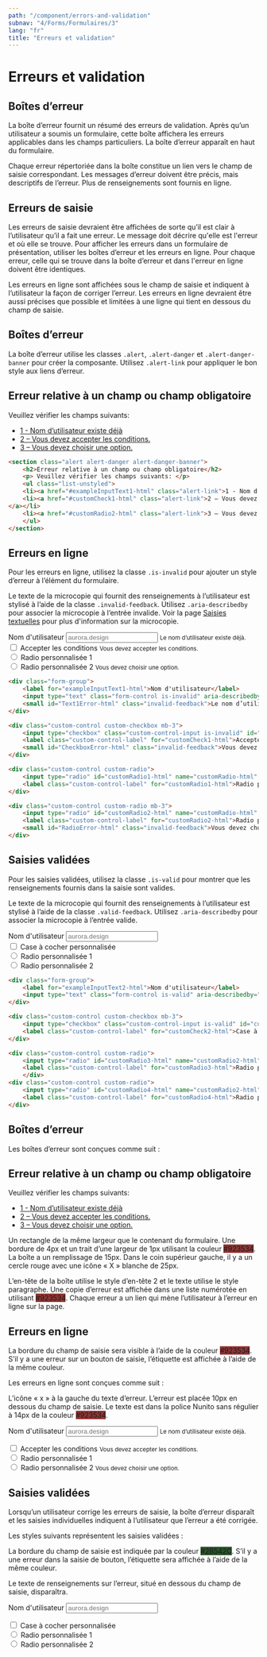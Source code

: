 ```yaml
---
path: "/component/errors-and-validation"
subnav: "4/Forms/Formulaires/3"
lang: "fr"
title: "Erreurs et validation"
---
```


<helmet>
<title> Erreurs et validation - Système de conception Aurora </title>
</helmet>

# Erreurs et validation

## Boîtes d’erreur

La boîte d’erreur fournit un résumé des erreurs de validation. Après qu’un utilisateur a soumis un formulaire, cette boîte affichera les erreurs applicables dans les champs particuliers. La boîte d’erreur apparaît en haut du formulaire.

Chaque erreur répertoriée dans la boîte constitue un lien vers le champ de saisie correspondant. Les messages d’erreur doivent être précis, mais descriptifs de l’erreur. Plus de renseignements sont fournis en ligne.

## Erreurs de saisie

Les erreurs de saisie devraient être affichées de sorte qu’il est clair à l’utilisateur qu’il a fait une erreur. Le message doit décrire qu'elle est l'erreur et où elle se trouve. Pour afficher les erreurs dans un formulaire de présentation, utiliser les boîtes d’erreur et les erreurs en ligne. Pour chaque erreur, celle qui se trouve dans la boîte d’erreur et dans l'erreur en ligne doivent être identiques.

Les erreurs en ligne sont affichées sous le champ de saisie et indiquent à l’utilisateur la façon de corriger l’erreur. Les erreurs en ligne devraient être aussi précises que possible et limitées à une ligne qui tient en dessous du champ de saisie.

<documentationtabs remove="react">
      <doctabpanel type="html">
          

## Boîtes d’erreur

La boîte d’erreur utilise les classes `.alert`, `.alert-danger` et `.alert-danger-banner` pour créer la composante. Utilisez `.alert-link` pour appliquer le bon style aux liens d’erreur.

<section class="alert alert-danger alert-danger-banner">
    <h2>Erreur relative à un champ ou champ obligatoire</h2>
    <p> Veuillez vérifier les champs suivants: </p>
    <ul class="list-unstyled">
    <li><a href="#exampleInputText1-html" class="alert-link">1 - Nom d’utilisateur existe déjà</a></li>
    <li><a href="#customCheck1-html" class="alert-link">2 – Vous devez accepter les conditions.
</a></li>
    <li><a href="#customRadio2-html" class="alert-link">3 – Vous devez choisir une option.</a></li>
    </ul>
</section>

```html
<section class="alert alert-danger alert-danger-banner">
    <h2>Erreur relative à un champ ou champ obligatoire</h2>
    <p> Veuillez vérifier les champs suivants: </p>
    <ul class="list-unstyled">
    <li><a href="#exampleInputText1-html" class="alert-link">1 - Nom d’utilisateur existe déjà</a></li>
    <li><a href="#customCheck1-html" class="alert-link">2 – Vous devez accepter les conditions.
</a></li>
    <li><a href="#customRadio2-html" class="alert-link">3 – Vous devez choisir une option.</a></li>
    </ul>
</section>
```
## Erreurs en ligne

Pour les erreurs en ligne, utilisez la classe `.is-invalid` pour ajouter un style d’erreur à l’élément du formulaire.

Le texte de la microcopie qui fournit des renseignements à l’utilisateur est stylisé à l’aide de la classe `.invalid-feedback`. Utilisez `.aria-describedby` pour associer la microcopie à l’entrée invalide. Voir la page [Saisies textuelles](component/text-inputs) pour plus d'information sur la microcopie. 


<div class="form-group">
    <label for="exampleInputText1-html">Nom d'utilisateur</label>
    <input type="text" class="form-control is-invalid" aria-describedby="Text1Error-html" id="exampleInputText1-html" placeholder="aurora.design">
    <small id="Text1Error-html" class="invalid-feedback">Le nom d’utilisateur existe déjà.</small>
</div>

<div class="custom-control custom-checkbox mb-3">
    <input type="checkbox" class="custom-control-input is-invalid" id="customCheck1-html" aria-describedby="CheckboxError-html">
    <label class="custom-control-label" for="customCheck1-html">Accepter les conditions</label>
    <small id="CheckboxError-html" class="invalid-feedback">Vous devez accepter les conditions.</small>
</div>

<div class="custom-control custom-radio">
    <input type="radio" id="customRadio1-html" name="customRadio-html" class="custom-control-input is-invalid" aria-describedby="RadioError-html">
    <label class="custom-control-label" for="customRadio1-html">Radio personnalisée 1</label>
</div>
    
<div class="custom-control custom-radio mb-3">
    <input type="radio" id="customRadio2-html" name="customRadio-html" class="custom-control-input  is-invalid" aria-describedby="RadioError-html">
    <label class="custom-control-label" for="customRadio2-html">Radio personnalisée 2
</label>
    <small id="RadioError-html" class="invalid-feedback">Vous devez choisir une option.</small>
</div>


```html
<div class="form-group">
    <label for="exampleInputText1-html">Nom d'utilisateur</label>
    <input type="text" class="form-control is-invalid" aria-describedby="Text1Error-html" id="exampleInputText1-html" placeholder="aurora.design">
    <small id="Text1Error-html" class="invalid-feedback">Le nom d’utilisateur existe déjà.</small>
</div>                

<div class="custom-control custom-checkbox mb-3">
    <input type="checkbox" class="custom-control-input is-invalid" id="customCheck1-html" aria-describedby="CheckboxError-html">
    <label class="custom-control-label" for="customCheck1-html">Accepter les conditions</label>
    <small id="CheckboxError-html" class="invalid-feedback">Vous devez accepter les conditions.</small>
</div>

<div class="custom-control custom-radio">
    <input type="radio" id="customRadio1-html" name="customRadio-html" class="custom-control-input is-invalid" aria-describedby="RadioError-html">
    <label class="custom-control-label" for="customRadio1-html">Radio personnalisée 1</label>
</div> 

<div class="custom-control custom-radio mb-3">
    <input type="radio" id="customRadio2-html" name="customRadio-html" class="custom-control-input  is-invalid" aria-describedby="RadioError-html">
    <label class="custom-control-label" for="customRadio2-html">Radio personnalisée 2</label>
    <small id="RadioError-html" class="invalid-feedback">Vous devez choisir une option.</small>
</div>
```

## Saisies validées

Pour les saisies validées, utilisez la classe `.is-valid` pour montrer que les renseignements fournis dans la saisie sont valides.

Le texte de la microcopie qui fournit des renseignements à l’utilisateur est stylisé à l’aide de la classe `.valid-feedback`. Utilisez `.aria-describedby` pour associer la microcopie à l’entrée valide.


<div class="form-group">
    <label for="exampleInputText2-html">Nom d'utilisateur</label>
    <input type="text" class="form-control is-valid" aria-describedby="Text1Error-html" id="exampleInputText2-html" placeholder="aurora.design">
</div>

<div class="custom-control custom-checkbox mb-3">
    <input type="checkbox" class="custom-control-input is-valid" id="customCheck2-html">
    <label class="custom-control-label" for="customCheck2-html">Case à cocher personnalisée</label>
</div>

<div class="custom-control custom-radio">
    <input type="radio" id="customRadio3-html" name="customRadio2-html" class="custom-control-input is-valid">
    <label class="custom-control-label" for="customRadio3-html">Radio personnalisée 1</label>
    </div>
<div class="custom-control custom-radio">
    <input type="radio" id="customRadio4-html" name="customRadio2-html" class="custom-control-input  is-valid">
    <label class="custom-control-label" for="customRadio4-html">Radio personnalisée 2</label>
</div>

```html
<div class="form-group">
    <label for="exampleInputText2-html">Nom d'utilisateur</label>
    <input type="text" class="form-control is-valid" aria-describedby="Text1Error-html" id="exampleInputText2-html" placeholder="aurora.design">
</div>

<div class="custom-control custom-checkbox mb-3">
    <input type="checkbox" class="custom-control-input is-valid" id="customCheck2-html">
    <label class="custom-control-label" for="customCheck2-html">Case à cocher personnalisée</label>
</div>

<div class="custom-control custom-radio">
    <input type="radio" id="customRadio3-html" name="customRadio2-html" class="custom-control-input is-valid">
    <label class="custom-control-label" for="customRadio3-html">Radio personnalisée 1</label>
    </div>
<div class="custom-control custom-radio">
    <input type="radio" id="customRadio4-html" name="customRadio2-html" class="custom-control-input  is-valid">
    <label class="custom-control-label" for="customRadio4-html">Radio personnalisée 2</label>
</div>
```

</doctabpanel>
    <doctabpanel type="design">
          

## Boîtes d’erreur

Les boîtes d’erreur sont conçues comme suit :

<section class="alert alert-danger alert-danger-banner">
    <h2>Erreur relative à un champ ou champ obligatoire</h2>
    <p> Veuillez vérifier les champs suivants: </p>
    <ul class="list-unstyled">
    <li><a href="#exampleInputText1-html" class="alert-link">1 - Nom d’utilisateur existe déjà</a></li>
    <li><a href="#customCheck1-html" class="alert-link">2 – Vous devez accepter les conditions.
</a></li>
    <li><a href="#customRadio2-html" class="alert-link">3 – Vous devez choisir une option.</a></li>
    </ul>
</section>

Un rectangle de la même largeur que le contenant du formulaire. Une bordure de 4px et un trait d’une largeur de 1px utilisant la couleur <badge style="background-color: #923534;">#923534</badge>. La boîte a un remplissage de 15px. Dans le coin supérieur gauche, il y a un cercle rouge avec une icône « X » blanche de 25px.

L’en-tête de la boîte utilise le style d’en-tête 2 et le texte utilise le style paragraphe. Une copie d’erreur est affichée dans une liste numérotée en utilisant <badge style="background-color: #923534;">#923534</badge>. Chaque erreur a un lien qui mène l’utilisateur à l’erreur en ligne sur la page.


## Erreurs en ligne

La bordure du champ de saisie sera visible à l’aide de la couleur <badge style="background-color: #923534;">#923534</badge>. S’il y a une erreur sur un bouton de saisie, l’étiquette est affichée à l’aide de la même couleur.

Les erreurs en ligne sont conçues comme suit :

L’icône « x » à la gauche du texte d’erreur. L’erreur est placée 10px en dessous du champ de saisie. Le texte est dans la police Nunito sans régulier à 14px de la couleur <badge style="background-color: #923534">#923534</badge>.

<label for="exampleInputText1-design">Nom d'utilisateur</label>
<input type="text" class="form-control is-invalid" aria-describedby="Text1Error-design" id="exampleInputText1-design" placeholder="aurora.design">
<small id="Text1Error-design" class="invalid-feedback">Le nom d’utilisateur existe déjà.</small>

<div class="custom-control custom-checkbox mb-3">
    <input type="checkbox" class="custom-control-input is-invalid" id="customCheck1-design" aria-describedby="CheckboxError-design">
    <label class="custom-control-label" for="customCheck1-design">Accepter les conditions</label>
    <small id="CheckboxError-design" class="invalid-feedback">Vous devez accepter les conditions.</small>
</div>

<div class="custom-control custom-radio">
    <input type="radio" id="customRadio1-design" name="customRadio-design" class="custom-control-input is-invalid" aria-describedby="RadioError-design">
    <label class="custom-control-label" for="customRadio1-design">Radio personnalisée 1</label>
    </div>
    
<div class="custom-control custom-radio mb-3">
    <input type="radio" id="customRadio2-design" name="customRadio-design" class="custom-control-input  is-invalid" aria-describedby="RadioError-design">
    <label class="custom-control-label" for="customRadio2-design">Radio personnalisée 2</label>
    <small id="RadioError-design" class="invalid-feedback">Vous devez choisir une option.
</small>
</div>

## Saisies validées

Lorsqu’un utilisateur corrige les erreurs de saisie, la boîte d’erreur disparaît et les saisies individuelles indiquent à l’utilisateur que l’erreur a été corrigée.

Les styles suivants représentent les saisies validées :  

La bordure du champ de saisie est indiquée par la couleur <badge style="background-color: #2B542C;">#2B542C</badge>. S’il y a une erreur dans la saisie de bouton, l’étiquette sera affichée à l’aide de la même couleur.

Le texte de renseignements sur l’erreur, situé en dessous du champ de saisie, disparaîtra.

<label for="exampleInputText2">Nom d'utilisateur</label>
<input type="text" class="form-control is-valid" aria-describedby="Text1Error" id="exampleInputText2" placeholder="aurora.design">

<div class="custom-control custom-checkbox mb-3">
    <input type="checkbox" class="custom-control-input is-valid" id="customCheck2">
    <label class="custom-control-label" for="customCheck2">Case à cocher personnalisée</label>
</div>

<div class="custom-control custom-radio">
    <input type="radio" id="customRadio3" name="customRadio2" class="custom-control-input is-valid">
    <label class="custom-control-label" for="customRadio3">Radio personnalisée 1</label>
    </div>
<div class="custom-control custom-radio">
    <input type="radio" id="customRadio4" name="customRadio2" class="custom-control-input  is-valid">
    <label class="custom-control-label" for="customRadio4">Radio personnalisée 2</label>
</div>
      
</doctabpanel>
    </documentationtabs>


